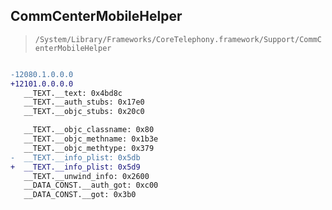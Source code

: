## CommCenterMobileHelper

> `/System/Library/Frameworks/CoreTelephony.framework/Support/CommCenterMobileHelper`

```diff

-12080.1.0.0.0
+12101.0.0.0.0
   __TEXT.__text: 0x4bd8c
   __TEXT.__auth_stubs: 0x17e0
   __TEXT.__objc_stubs: 0x20c0

   __TEXT.__objc_classname: 0x80
   __TEXT.__objc_methname: 0x1b3e
   __TEXT.__objc_methtype: 0x379
-  __TEXT.__info_plist: 0x5db
+  __TEXT.__info_plist: 0x5d9
   __TEXT.__unwind_info: 0x2600
   __DATA_CONST.__auth_got: 0xc00
   __DATA_CONST.__got: 0x3b0

```
